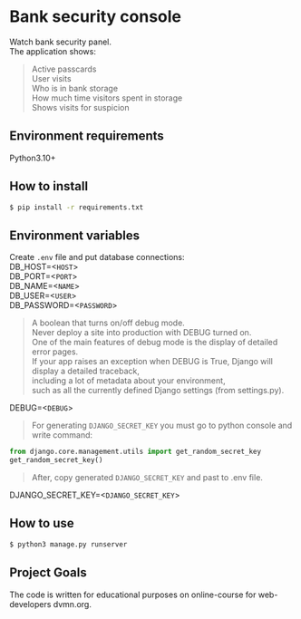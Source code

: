 # Bank security console

Watch bank security panel.  
The application shows: 
> Active passcards  
User visits  
Who is in bank storage  
How much time visitors spent in storage    
Shows visits for suspicion

## Environment requirements
Python3.10+

## How to install
```bash
$ pip install -r requirements.txt
```

## Environment variables
Create `.env` file and put database connections:  
DB_HOST=<`HOST`>  
DB_PORT=<`PORT`>  
DB_NAME=<`NAME`>  
DB_USER=<`USER`>  
DB_PASSWORD=<`PASSWORD`>
>A boolean that turns on/off debug mode.  
Never deploy a site into production with DEBUG turned on.  
One of the main features of debug mode is the display of detailed error pages.  
If your app raises an exception when DEBUG is True, Django will display a detailed traceback,  
including a lot of metadata about your environment,  
such as all the currently defined Django settings (from settings.py).

DEBUG=<`DEBUG`>  

>For generating `DJANGO_SECRET_KEY` you must go to python console and write command:
```python
from django.core.management.utils import get_random_secret_key  
get_random_secret_key()
```
>After, copy generated `DJANGO_SECRET_KEY` and past to .env file.  

DJANGO_SECRET_KEY=<`DJANGO_SECRET_KEY`>

## How to use
```bash
$ python3 manage.py runserver
```

## Project Goals
The code is written for educational purposes on online-course for web-developers dvmn.org.